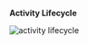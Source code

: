 __Activity Lifecycle__

![activity lifecycle](https://user-images.githubusercontent.com/78788847/193868215-961a18b8-4b4c-4f94-a7d2-98b0576196a0.png)
